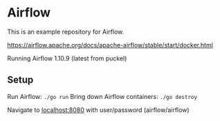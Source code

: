 # Airflow
This is an example repository for Airflow.

https://airflow.apache.org/docs/apache-airflow/stable/start/docker.html

Running Airflow 1.10.9 (latest from puckel)
## Setup
Run Airflow: `./go run`
Bring down Airflow containers: `./go destroy`

Navigate to [localhost:8080](http://localhost:8080) with user/password (airflow/airflow)